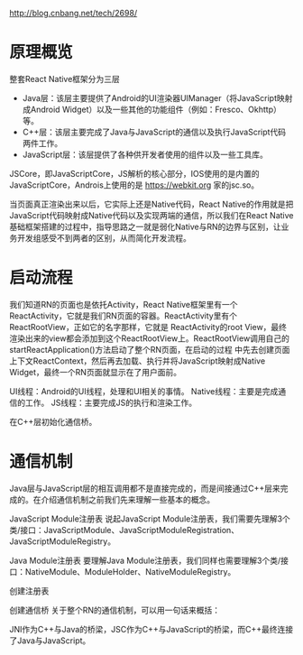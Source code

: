 http://blog.cnbang.net/tech/2698/


# 原理概览
整套React Native框架分为三层
- Java层：该层主要提供了Android的UI渲染器UIManager（将JavaScript映射成Android Widget）以及一些其他的功能组件（例如：Fresco、Okhttp）等。
- C++层：该层主要完成了Java与JavaScript的通信以及执行JavaScript代码两件工作。
- JavaScript层：该层提供了各种供开发者使用的组件以及一些工具库。

JSCore，即JavaScriptCore，JS解析的核心部分，IOS使用的是内置的JavaScriptCore，Androis上使用的是 https://webkit.org 家的jsc.so。

当页面真正渲染出来以后，它实际上还是Native代码，React Native的作用就是把JavaScript代码映射成Native代码以及实现两端的通信，所以我们在React Native基础框架搭建的过程中，指导思路之一就是弱化Native与RN的边界与区别，让业务开发组感受不到两者的区别，从而简化开发流程。

# 启动流程
我们知道RN的页面也是依托Activity，React Native框架里有一个ReactActivity，它就是我们RN页面的容器。ReactActivity里有个ReactRootView，正如它的名字那样，它就是
ReactActivity的root View，最终渲染出来的view都会添加到这个ReactRootView上。ReactRootView调用自己的startReactApplication()方法启动了整个RN页面，在启动的过程
中先去创建页面上下文ReactContext，然后再去加载、执行并将JavaScript映射成Native Widget，最终一个RN页面就显示在了用户面前。


UI线程：Android的UI线程，处理和UI相关的事情。
Native线程：主要是完成通信的工作。
JS线程：主要完成JS的执行和渲染工作。

在C++层初始化通信桥。

# 通信机制
Java层与JavaScript层的相互调用都不是直接完成的，而是间接通过C++层来完成的。在介绍通信机制之前我们先来理解一些基本的概念。

JavaScript Module注册表
说起JavaScript Module注册表，我们需要先理解3个类/接口：JavaScriptModule、JavaScriptModuleRegistration、JavaScriptModuleRegistry。

Java Module注册表
要理解Java Module注册表，我们同样也需要理解3个类/接口：NativeModule、ModuleHolder、NativeModuleRegistry。

创建注册表

创建通信桥
关于整个RN的通信机制，可以用一句话来概括：

JNI作为C++与Java的桥梁，JSC作为C++与JavaScript的桥梁，而C++最终连接了Java与JavaScript。



